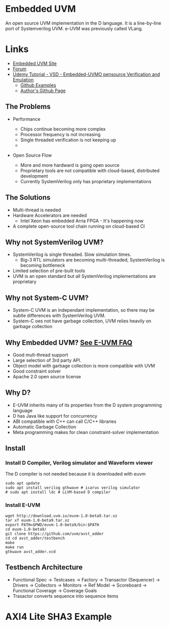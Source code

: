 # Embedded UVM

An open source UVM implementation in the D language. It is a line-by-line port 
of Systemverilog UVM. e-UVM was previously called VLang.

# Links

* [Embedded UVM Site](http://uvm.io/)
* [Forum](https://forum.uvm.io/)
* [Udemy Tutorial -  VSD - Embedded-UVMO pensource Verification and Emulation ](https://www.udemy.com/course/vsd-embedded-uvm/)
  * [Github Examples](https://github.com/uvm)
  * [Author's Github Page](https://github.com/puneet) 

## The Problems

* Performance
  * Chips continue becoming more complex
  * Processor frequency is not increasing
  * Single threaded verification is not keeping up
  * 
  
* Open Source Flow
  * More and more hardward is going open source
  * Proprietary tools are not compatible with cloud-based, distributed development
  * Currently SystemVerilog only has proprietary implementations
  
## The Solutions
  
* Multi-thread is needed
* Hardware Accelerators are needed
  * Intel Xeon has embedded Arria FPGA - It's happening now
* A complete open-source tool chain running on cloud-based CI


## Why not SystemVerilog UVM?

* SystemVerilog is single threaded. Slow simulation times.
  * Big-3 RTL simulators are becoming multi-threaded, SystemVerilog is becoming bottleneck
* Limited selection of pre-built tools
* UVM is an open standard but all SystemVerilog implementations are proprietary
 
## Why not System-C UVM?

* System-C UVM is an independant implementation, so there may be subtle differences with SystemVerilog UVM.
* System-C oes not have garbage collection, UVM relies heavily on garbage collection


## Why Embedded UVM? [See E-UVM FAQ](http://uvm.io/faq/)

* Good mult-thread support
* Large selection of 3rd party API.
* Object model with garbage collection is more compatible with UVM
* Good constraint solver
* Apache 2.0 open source license

## Why D?

* E-UVM inherits many of its properties from the D system programming language
* D has Java like support for concurrency
* ABI compatible with C++ can call C/C++ libraries
* Automatic Garbage Collection
* Meta programming makes for clean constraint-solver implementation


## Install

### Install D Compiler, Verilog simulator and Waveform viewer

The D compiler is not needed because it is downloaded with euvm

```
sudo apt update
sudo apt install verilog gtkwave # icarus verilog simulator
# sudo apt install ldc # LLVM-based D compiler
```

### Install E-UVM

```
wget http://download.uvm.io/euvm-1.0-beta9.tar.xz
tar xf euvm-1.0-beta9.tar.xz
export PATH=$PWD/euvm-1.0-beta9/bin:$PATH
cd euvm-1.0-beta9/
git clone https://github.com/uvm/avst_adder
cd cd avst_adder/testbench
make
make run
gtkwave avst_adder.vcd
```


## Testbench Architecture

* Functional Spec -> Testcases -> Factory -> Transactor (Sequencer) -> Drivers -> Collectors -> Monitors -> Ref Model -> Scoreboard -> Functional Coverage -> Coverage Goals
* Trasactor converts sequence into sequence items

# AXI4 Lite SHA3 Example



